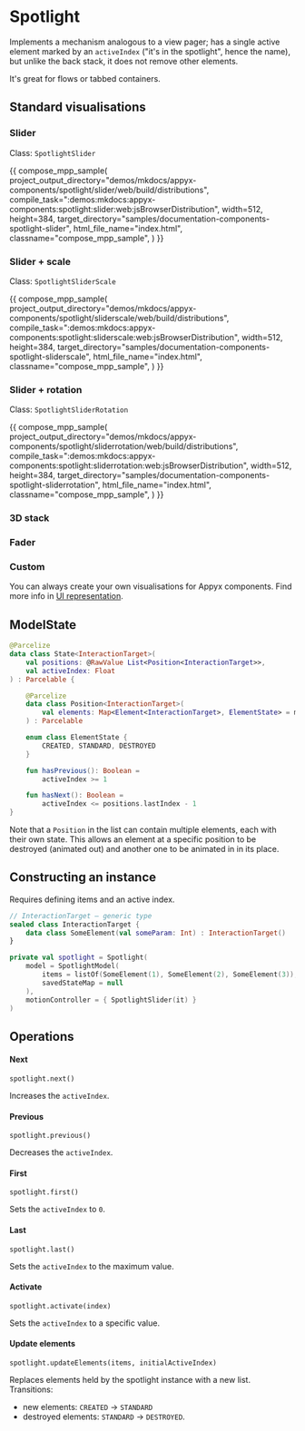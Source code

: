 # Spotlight

Implements a mechanism analogous to a view pager; has a single active element marked by an `activeIndex` ("it's in the spotlight", hence the name), but unlike the back stack, it does not remove other elements.

It's great for flows or tabbed containers.


## Standard visualisations

### Slider

Class: `SpotlightSlider`

{{
compose_mpp_sample(
project_output_directory="demos/mkdocs/appyx-components/spotlight/slider/web/build/distributions",
compile_task=":demos:mkdocs:appyx-components:spotlight:slider:web:jsBrowserDistribution",
width=512,
height=384,
target_directory="samples/documentation-components-spotlight-slider",
html_file_name="index.html",
classname="compose_mpp_sample",
)
}}


### Slider + scale

Class: `SpotlightSliderScale`

{{
compose_mpp_sample(
project_output_directory="demos/mkdocs/appyx-components/spotlight/sliderscale/web/build/distributions",
compile_task=":demos:mkdocs:appyx-components:spotlight:sliderscale:web:jsBrowserDistribution",
width=512,
height=384,
target_directory="samples/documentation-components-spotlight-sliderscale",
html_file_name="index.html",
classname="compose_mpp_sample",
)
}}

### Slider + rotation

Class: `SpotlightSliderRotation`

{{
compose_mpp_sample(
project_output_directory="demos/mkdocs/appyx-components/spotlight/sliderrotation/web/build/distributions",
compile_task=":demos:mkdocs:appyx-components:spotlight:sliderrotation:web:jsBrowserDistribution",
width=512,
height=384,
target_directory="samples/documentation-components-spotlight-sliderrotation",
html_file_name="index.html",
classname="compose_mpp_sample",
)
}}

### 3D stack

### Fader

### Custom

You can always create your own visualisations for Appyx components. Find more info in [UI representation](../interactions/uirepresentation.md).



## ModelState

```kotlin
@Parcelize
data class State<InteractionTarget>(
    val positions: @RawValue List<Position<InteractionTarget>>,
    val activeIndex: Float
) : Parcelable {

    @Parcelize
    data class Position<InteractionTarget>(
        val elements: Map<Element<InteractionTarget>, ElementState> = mapOf()
    ) : Parcelable

    enum class ElementState {
        CREATED, STANDARD, DESTROYED
    }

    fun hasPrevious(): Boolean =
        activeIndex >= 1

    fun hasNext(): Boolean =
        activeIndex <= positions.lastIndex - 1
}
```

Note that a `Position` in the list can contain multiple elements, each with their own state. This allows an element at a specific position to be destroyed (animated out) and another one to be animated in in its place.




## Constructing an instance

Requires defining items and an active index.

```kotlin
// InteractionTarget – generic type
sealed class InteractionTarget {
    data class SomeElement(val someParam: Int) : InteractionTarget()
}

private val spotlight = Spotlight(
    model = SpotlightModel(
        items = listOf(SomeElement(1), SomeElement(2), SomeElement(3)),
        savedStateMap = null
    ),
    motionController = { SpotlightSlider(it) }
)
```

## Operations

#### Next

`spotlight.next()`

Increases the `activeIndex`.

#### Previous

`spotlight.previous()`

Decreases the `activeIndex`.

#### First

`spotlight.first()`

Sets the `activeIndex` to `0`.

#### Last

`spotlight.last()`

Sets the `activeIndex` to the maximum value.

#### Activate

`spotlight.activate(index)`

Sets the `activeIndex` to a specific value.


#### Update elements

`spotlight.updateElements(items, initialActiveIndex)`

Replaces elements held by the spotlight instance with a new list. Transitions:

- new elements: `CREATED` → `STANDARD`
- destroyed elements: `STANDARD` → `DESTROYED`.

